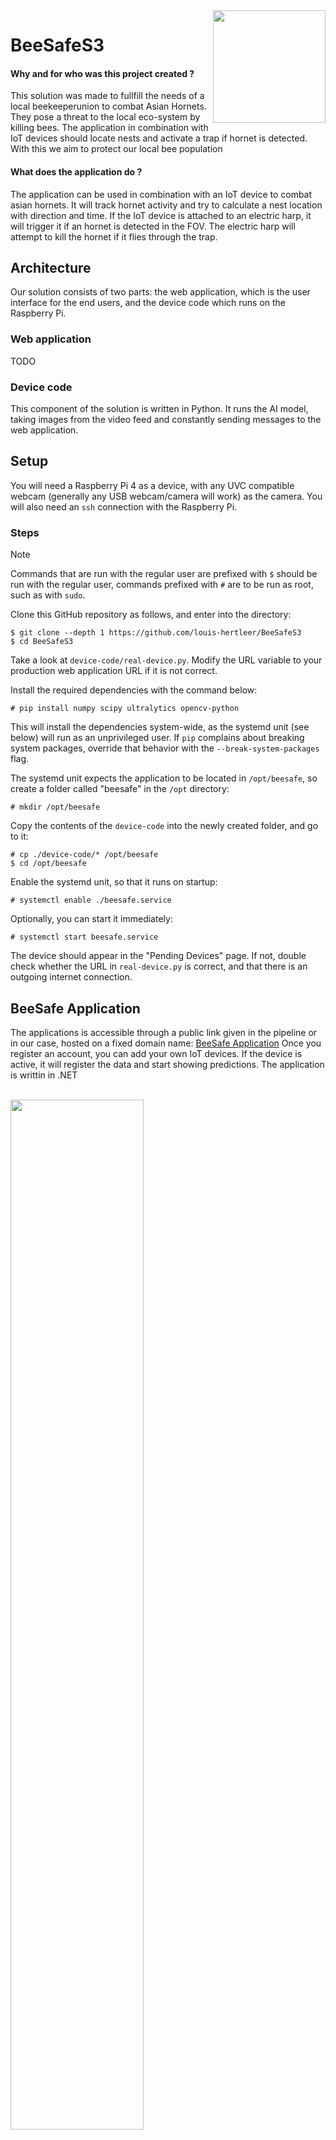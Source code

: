 <img width="180px" align="right" style="float: right;" src="https://github.com/user-attachments/assets/20672e1f-54ca-4860-8527-f84ca6efdf0e">

# BeeSafeS3
#### Why and for who was this project created ?
This solution was made to fullfill the needs of a local beekeeperunion to combat Asian Hornets.
They pose a threat to the local eco-system by killing bees. 
The application in combination with IoT devices should locate nests and activate a trap if hornet is detected.
With this we aim to protect our local bee population

#### What does the application do ?
The application can be used in combination with an IoT device to combat asian hornets.
It will track hornet activity and try to calculate a nest location with direction and time.
If the IoT device is attached to an electric harp, it will trigger it if an hornet is detected in the FOV.
The electric harp will attempt to kill the hornet if it flies through the trap.

## Architecture
Our solution consists of two parts: the web application, which is the user interface for the end users,
and the device code which runs on the Raspberry Pi.

### Web application
TODO

### Device code
This component of the solution is written in Python. It runs the AI model, taking images from the video feed and
constantly sending messages to the web application.

## Setup
You will need a Raspberry Pi 4 as a device, with any UVC compatible webcam (generally any USB webcam/camera will
work) as the camera. You will also need an `ssh` connection with the Raspberry Pi.

### Steps
> [!NOTE]  
> Commands that are run with the regular user are prefixed with `$` should be run with the regular user,
> commands prefixed with `#` are to be run as root, such as with `sudo`.

Clone this GitHub repository as follows, and enter into the directory:
```
$ git clone --depth 1 https://github.com/louis-hertleer/BeeSafeS3
$ cd BeeSafeS3
```
Take a look at `device-code/real-device.py`. Modify the URL variable to your production web application URL
if it is not correct.

Install the required dependencies with the command below:
```
# pip install numpy scipy ultralytics opencv-python
```
This will install the dependencies system-wide, as the systemd unit (see below) will run as an unprivileged user.
If `pip` complains about breaking system packages, override that behavior with the `--break-system-packages` flag.

The systemd unit expects the application to be located in `/opt/beesafe`, so create a folder called "beesafe" in
the `/opt` directory:
```
# mkdir /opt/beesafe
```

Copy the contents of the `device-code` into the newly created folder, and go to it:
```
# cp ./device-code/* /opt/beesafe
$ cd /opt/beesafe
```
Enable the systemd unit, so that it runs on startup:
```
# systemctl enable ./beesafe.service
```

Optionally, you can start it immediately:
```
# systemctl start beesafe.service
```

The device should appear in the "Pending Devices" page. If not, double check whether the URL in `real-device.py` is correct,
and that there is an outgoing internet connection. 

## BeeSafe Application
The applications is accessible through a public link given in the pipeline or in our case, hosted on a fixed domain name: <a href="https://beesafe.space/">BeeSafe Application</a>
Once you register an account, you can add your own IoT devices. 
If the device is active, it will register the data and start showing predictions.
The application is writtin in .NET

<br>
<img width="65%" style="float:center;" src="https://github.com/user-attachments/assets/69d36043-2965-4e62-a2db-bae02db5a066">


The application will ask you to create a first user to get started.
Once created, the application is available:


<img width="65%" style="float:center;" src="https://github.com/user-attachments/assets/3b25e9da-77ce-42ed-8789-73fd737932f1">


If enough data is collected, the application will make a prediction on where the nest could be. This information is accessible to everyone on the homepage:


<img width="65%" style="float:center;" src="https://github.com/user-attachments/assets/1a2ee4dc-64bf-4a90-9dae-aba3c6e77060">


To see your own registered traps, you will need to have an account and register devices:


<img width="65%" style="float:center;" src="https://github.com/user-attachments/assets/e077132a-4cdf-41ed-8545-2e403413072a">

# Nest Calculation Explanation

The nest calculation component of BeeSafeS3 is responsible for processing detection events and predicting the likely location of Asian Hornet nests. This process involves several steps and uses configurable dynamic settings to adjust the behavior of the calculations. Below is an in-depth explanation of how these calculations work.

## Overview

The calculation service processes detection events received from IoT devices. Each detection event contains data such as:
- **Device Location:** The latitude and longitude where the event was recorded.
- **Detection Timing:** The time difference between the first and second detection, which represents the hornet’s flight time.
- **Hornet Direction:** The direction from which the hornet was detected.

Using these data points, the service estimates where a hornet nest might be located by predicting how far and in which direction a hornet may have traveled.

## Dynamic Settings

The service uses several adjustable settings to fine-tune the calculations. These settings are loaded dynamically (from a settings class) and include:

- **Hornet Speed (m/s):**  
  The average speed at which a hornet flies. This value affects the estimated travel distance during the detection period.

- **Correction Factor:**  
  A multiplier that adjusts the calculated travel distance. A higher correction factor increases the estimated distance and vice versa.

- **Geo Threshold (m):**  
  The maximum geographic distance within which two nest estimates are considered overlapping. This threshold is used when clustering individual estimates.

- **Direction Bucket Size (°):**  
  The angular range used to group nest estimates by their direction. Smaller bucket sizes lead to more precise directional grouping.

- **Direction Threshold (°):**  
  The maximum allowed difference in direction (within a bucket) for estimates to be merged. Estimates with a smaller difference in direction are more likely to be part of the same cluster.

- **Overlap Threshold:**  
  The ratio threshold that determines how much the accuracy circles (representing uncertainty) of two estimates must overlap to be merged into a single cluster.

*Note:* The **Reverse Bearing** flag is not dynamic—it is hardcoded. When enabled, it reverses the detected bearing by adding 180° to it.

## Calculation Process

### 1. Data Retrieval & Filtering
- **Retrieval:**  
  The service retrieves existing nest estimates and detection events from the database, including related information such as device details and known hornet data.
- **Filtering:**  
  Detection events are filtered to ensure they are valid. An event is considered valid if:
  - It is associated with a device.
  - It has a known hornet or is marked as a manual event.
  - The time difference between the first and second detection is positive and does not exceed 20 minutes.

### 2. Individual Nest Estimate Calculation
For each valid detection event:
- **Flight Time Calculation:**  
  The service calculates the flight time in seconds.
- **Distance Estimation:**  
  Using the dynamic hornet speed and correction factor, the estimated distance traveled by the hornet is computed.
- **Direction Processing:**  
  The detected hornet direction is converted to radians. If the reverse bearing flag is enabled, the bearing is adjusted by 180°.
- **Location Prediction:**  
  Spherical trigonometry is applied (using concepts similar to the haversine formula) to predict the new latitude and longitude where the hornet nest might be located.
- **Nest Estimate Creation:**  
  A nest estimate is created with the predicted coordinates, an accuracy value based on the estimated distance, and the final adjusted direction.

### 3. Clustering & Refinement
- **Grouping:**  
  Individual estimates are first grouped by device (or hornet). Within each group, they are further bucketed by their direction using the dynamic bucket size.
- **Merging Overlapping Estimates:**  
  Within each direction bucket, overlapping estimates (those that are both geographically close and similar in direction) are merged.  
  - The service uses weighted averages (weighted by the inverse square of the display accuracy) to merge overlapping estimates.
  - The overlap between estimates is quantified by comparing the intersection area of their accuracy circles to the area of the smaller circle. If this overlap ratio exceeds the dynamic overlap threshold, the estimates are merged.

### 4. Final Merging & Persistence
- **Post-Processing:**  
  After initial clustering, clusters that are fully contained within each other are merged further.
- **Output:**  
  The final merged nest estimates are then saved to the database and are available for further processing by the application (e.g., triggering traps).

## Conclusion

This dynamic and configurable approach enables the BeeSafeS3 system to adapt the nest calculation algorithm in real time. By adjusting these parameters, the accuracy of nest predictions can be fine-tuned based on real-world detection data, ultimately helping local beekeepers respond effectively to Asian Hornet threats.



## IoT (Raspberry Pi4)
The Physical device consists of a Raspberry Pi4 connected to a relay to trigger the harp.
It should be connected to Wifi or a mobile connection with a 4G adapter.
A webcam should be connected as well to be able to run the AI model.
Once put in a weather-proof case, it can be used outside

## YOLO (AI hornet detection)
To be able to detect the hornets infront of the device, the solution uses a trained YOLO AI model.
The model uses YOLO V11 with SAHI. It runs on the Raspberry Pi and will send data to the application

## Pipeline
The application is being build and provisioned automatically through GitHub Actions
There is comments in the yaml files to explain what each part does.
### Deploying
By building the application into a docker image it will be hosted on Azure.
By adding Azure credentials in the repository secrets, you can make it run on your own azure account.

### SAST
Every pull request being made to main, CodeQL will check the code for vulnerabilities like exposed secrets.
After the sast scan is done, all alerts will show up in the security tab. 

### DAST
After a push made on main, an Owasp scan will run on the hosted application to further test vulnerabilities.
The results of the scan will be published in the issue tab in the repository.
<br>

## Azure Cloud Setup
![BeeSafe Azure Setup](https://github.com/user-attachments/assets/d0382a02-2e80-43f9-a913-5936a761d35e)
